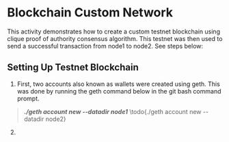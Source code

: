 # Blockchain Custom Network
This activity demonstrates how to create a custom testnet blockchain using clique proof of authority consensus algorithm. This testnet was then used to send a successful transaction from node1 to node2. See steps below:

## Setting Up Testnet Blockchain
1. First, two accounts also known as wallets were created using geth. This was done by running the geth command below in the git bash command prompt.   
 
  > **_./geth account new --datadir node1_** 
 \todo{./geth account new --datadir node2} 
  
2. 

